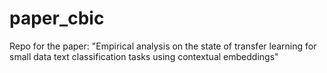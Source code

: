 # paper_cbic
Repo for the paper: "Empirical analysis on the state of transfer learning for small data text classification tasks using contextual embeddings"
